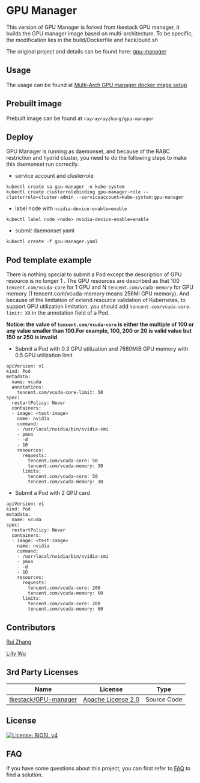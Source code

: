 # GPU Manager

This version of GPU Manager is forked from tkestack GPU manager, it builds the GPU manager image based on multi-architecture. 
To be specific, the modification lies in the build/Dockerfile and hack/build.sh

The original project and details can be found here: [gpu-manager](https://github.com/tkestack/gpu-manager)

## Usage

The usage can be found at [Multi-Arch GPU manager docker image setup](https://inside-docupedia.bosch.com/confluence/display/RIXICV/Multi-arch+GPU-manager+docker+image+setup+in+WSL2)

## Prebuilt image

Prebuilt image can be found at `rayrayrayzhang/gpu-manager`

## Deploy

GPU Manager is running as daemonset, and because of the RABC restriction and hydrid cluster,
you need to do the following steps to make this daemonset run correctly.

- service account and clusterrole

```
kubectl create sa gpu-manager -n kube-system
kubectl create clusterrolebinding gpu-manager-role --clusterrole=cluster-admin --serviceaccount=kube-system:gpu-manager
```

- label node with `nvidia-device-enable=enable`

```
kubectl label node <node> nvidia-device-enable=enable
```

- submit daemonset yaml

```
kubectl create -f gpu-manager.yaml
```

## Pod template example

There is nothing special to submit a Pod except the description of GPU resource is no longer 1
. The GPU
resources are described as that 100 `tencent.com/vcuda-core` for 1 GPU and N `tencent.com/vcuda-memory` for GPU memory (1 tencent.com/vcuda-memory means 256Mi
GPU memory). And because of the limitation of extend resource validation of Kubernetes, to support
GPU utilization limitation, you should add `tencent.com/vcuda-core-limit: XX` in the annotation
 field of a Pod.
 
 **Notice: the value of `tencent.com/vcuda-core` is either the multiple of 100 or any value
smaller than 100.For example, 100, 200 or 20 is valid value but 150 or 250 is invalid**

- Submit a Pod with 0.3 GPU utilization and 7680MiB GPU memory with 0.5 GPU utilization limit

```
apiVersion: v1
kind: Pod
metadata:
  name: vcuda
  annotations:
    tencent.com/vcuda-core-limit: 50
spec:
  restartPolicy: Never
  containers:
  - image: <test-image>
    name: nvidia
    command:
    - /usr/local/nvidia/bin/nvidia-smi
    - pmon
    - -d
    - 10
    resources:
      requests:
        tencent.com/vcuda-core: 50
        tencent.com/vcuda-memory: 30
      limits:
        tencent.com/vcuda-core: 50
        tencent.com/vcuda-memory: 30
```

- Submit a Pod with 2 GPU card

```
apiVersion: v1
kind: Pod
metadata:
  name: vcuda
spec:
  restartPolicy: Never
  containers:
  - image: <test-image>
    name: nvidia
    command:
    - /usr/local/nvidia/bin/nvidia-smi
    - pmon
    - -d
    - 10
    resources:
      requests:
        tencent.com/vcuda-core: 200
        tencent.com/vcuda-memory: 60
      limits:
        tencent.com/vcuda-core: 200
        tencent.com/vcuda-memory: 60
```

## Contributors

[Rui Zhang](mailto:fixed-term.rui.zhang7@cn.bosch.com)

[Lilly Wu](mailto:lilly.wu@cn.bosch.com)


## 3rd Party Licenses <a name="3rd-party-licenses"></a>

|Name       | License       | Type        |
| ----------| ------------- | ----------- |
| [tkestack/GPU-manager](https://github.com/tkestack/gpu-manager) | [Apache License 2.0](https://github.com/tkestack/gpu-manager/blob/master/LICENSE) | Source Code |


## License

[![License: BIOSL v4](http://bios.intranet.bosch.com/bioslv4-badge.svg)](./LICENSE)

## FAQ

If you have some questions about this project, you can first refer to [FAQ](./docs/faq.md) to find a solution.
